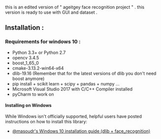 this is an edited version of " ageitgey  face recognition project " . this version is ready to use with GUI and dataset .
## Installation :
### Requirements for windows 10 :

  * Python 3.3+ or Python 2.7
  * opencv 3.4.5
  * boost_1_65_0
  * cmake-3.13.2-win64-x64
  * dlib-19.16 (Remember that for the latest versions of dlib you don't need boost anymore)
  * pip install + scikit learn + scipy + pandas + numpy ...
  * Microsoft Visual Studio 2017 with C/C++ Compiler installed
  * pyCharm to work on

#### Installing on Windows

While Windows isn't officially supported, helpful users have posted instructions on how to install this library:

  * [@masoudr's Windows 10 installation guide (dlib + face_recognition)](https://github.com/ageitgey/face_recognition/issues/175#issue-257710508)
